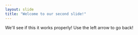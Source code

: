 ```yaml
---
layout: slide
title: "Welcome to our second slide!"
---
```

We'll see if this it works properly!
Use the left arrow to go back!
